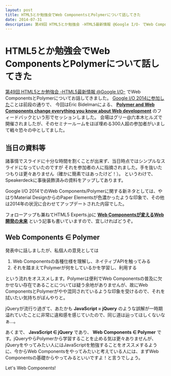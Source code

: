 ```yaml
---
layout: post
title: HTML5とか勉強会でWeb ComponentsとPolymerについて話してきた
date: 2014-07-31
description: 第49回 HTML5とか勉強会 -HTML5最新情報 @Google I/O- でWeb ComponentsとPolymerについてお話してきました。
---
```


# HTML5とか勉強会でWeb ComponentsとPolymerについて話してきた

[第49回 HTML5とか勉強会 -HTML5最新情報 @Google I/O-](https://atnd.org/events/53826) でWeb ComponentsとPolymerについてお話してきました。
[Google I/O 2014に参加した](http://1000ch.net/posts/2014/google-io-2014.html)ことは前段の通りで、
今回はEric Bidelmanによる、 [**Polymer and Web Components change everything you know about Web development**](http://youtu.be/8OJ7ih8EE7s) のフィードバックという形でセッションしました。
会場はグリー@六本木ヒルズで開催されましたが、そのセミナールームをほぼ埋める300人超の参加者がいまして戦々恐々の中としてました。

## 当日の資料等

諸事情でスライドに十分な時間を割くことが出来ず、当日時点ではシンプルなスライドになっていたのですが
それを参加者の人に指摘されました。手を抜いたつもりは更々ありません（確かに簡素ではあったけど！）。
というわけで、Speakerdeckに事後装飾済みの資料をアップしてあります。

<script async class="speakerdeck-embed" data-id="68ef20c0f9bf013175412a749889ce68" data-ratio="1.33333333333333" src="//speakerdeck.com/assets/embed.js"></script>

Google I/O 2014でのWeb Components/Polymerに関する新ネタとしては、やはりMaterial DesignからのPaper Elementsが色濃かったような印象で、その他は2014年の状況に合わせてアップデートされた内容でした。

フォローアップも兼ねてHTML5 Experts.jpに [**Web Componentsが変えるWeb開発の未来**](http://html5experts.jp/1000ch/8906/) という記事も書いていますので、宜しければどうぞ。

## Web Components ∈ Polymer

発表中に話しましたが、私個人の意見としては

1. Web Componentsの各種仕様を理解し、ネイティブAPIを触ってみる
2. それを踏まえてPolymerが何をしているかを学習し、利用する

という流れをオススメします。Polymerは便利でWeb Componentsの普及に欠かせない存在であることについては疑う余地がありませんが、故にWeb ComponentsとPolymerがやや混同されているような印象を受けるので、それを拭いたい気持ちがぼんやりと。

jQueryが流行り過ぎて、あたかも **JavaScript = jQuery** のような誤解が一時期溢れていたことに非常に違和感を感じていたので、同じ道は辿ってほしくないなぁ…。

あくまで、 **JavaScript ∈ jQuery** であり、 **Web Components ∈ Polymer** です。jQueryやらPolymerから学習することを止める気は更々ありませんが、jQueryをやってみたい人にはJavaScriptを勉強することをオススメするように、今からWeb Componentsをやってみたいと考えている人には、まずWeb Componentsの基礎からやってみるといいですよ！と言うでしょう。

Let's Web Components!
